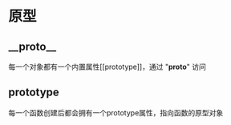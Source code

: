 # 原型

## \_\_proto\_\_

每一个对象都有一个内置属性[[prototype]]，通过 "__proto__" 访问


## prototype

每一个函数创建后都会拥有一个prototype属性，指向函数的原型对象



